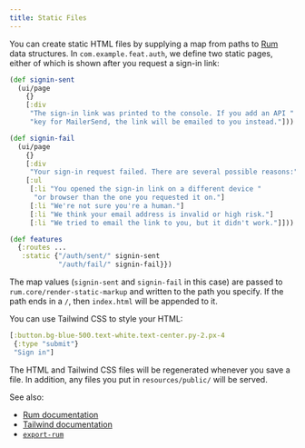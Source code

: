 ```yaml
---
title: Static Files
---
```


You can create static HTML files by supplying a map from paths to
[Rum](https://github.com/tonsky/rum) data structures. In
`com.example.feat.auth`, we define two static pages, either of which is shown
after you request a sign-in link:


```clojure
(def signin-sent
  (ui/page
    {}
    [:div
     "The sign-in link was printed to the console. If you add an API "
     "key for MailerSend, the link will be emailed to you instead."]))

(def signin-fail
  (ui/page
    {}
    [:div
     "Your sign-in request failed. There are several possible reasons:"]
    [:ul
     [:li "You opened the sign-in link on a different device "
      "or browser than the one you requested it on."]
     [:li "We're not sure you're a human."]
     [:li "We think your email address is invalid or high risk."]
     [:li "We tried to email the link to you, but it didn't work."]]))

(def features
  {:routes ...
   :static {"/auth/sent/" signin-sent
            "/auth/fail/" signin-fail}})
```

The map values (`signin-sent` and `signin-fail` in this case) are passed to
`rum.core/render-static-markup` and written to the path you specify. If the
path ends in a `/`, then `index.html` will be appended to it.

You can use Tailwind CSS to style your HTML:

```clojure
[:button.bg-blue-500.text-white.text-center.py-2.px-4
 {:type "submit"}
 "Sign in"]
```

The HTML and Tailwind CSS files will be regenerated whenever you save a file.
In addition, any files you put in `resources/public/` will be served.

See also:

 - [Rum documentation](https://github.com/tonsky/rum)
 - [Tailwind documentation](https://tailwindcss.com/)
 - [`export-rum`](https://github.com/jacobobryant/biff/blob/bdd1bd81d95ee36c615495a946c7c1aa92d19e2e/src/com/biffweb/impl/rum.clj#L105)
